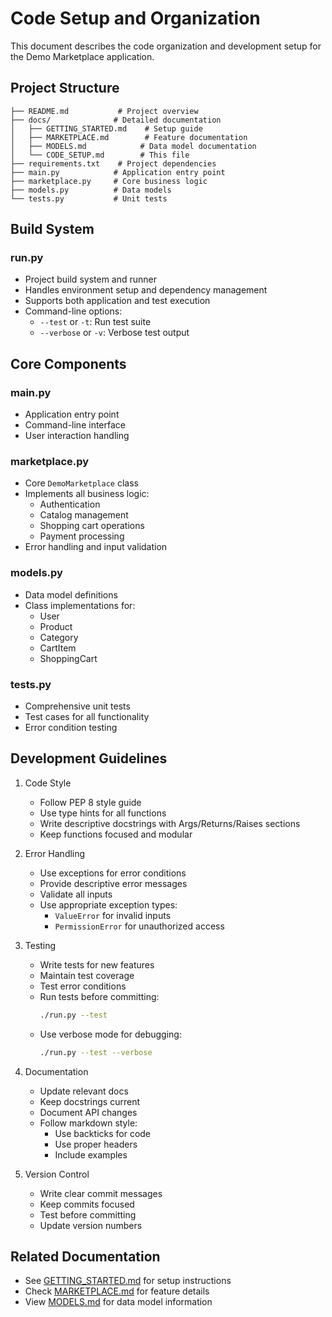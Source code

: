 # Code Setup and Organization

This document describes the code organization and development setup for the Demo Marketplace application.

## Project Structure

```
├── README.md           # Project overview
├── docs/              # Detailed documentation
│   ├── GETTING_STARTED.md    # Setup guide
│   ├── MARKETPLACE.md        # Feature documentation
│   ├── MODELS.md            # Data model documentation
│   └── CODE_SETUP.md        # This file
├── requirements.txt    # Project dependencies
├── main.py            # Application entry point
├── marketplace.py     # Core business logic
├── models.py          # Data models
└── tests.py           # Unit tests
```

## Build System

### run.py
- Project build system and runner
- Handles environment setup and dependency management
- Supports both application and test execution
- Command-line options:
  - `--test` or `-t`: Run test suite
  - `--verbose` or `-v`: Verbose test output

## Core Components

### main.py
- Application entry point
- Command-line interface
- User interaction handling

### marketplace.py
- Core `DemoMarketplace` class
- Implements all business logic:
  - Authentication
  - Catalog management
  - Shopping cart operations
  - Payment processing
- Error handling and input validation

### models.py
- Data model definitions
- Class implementations for:
  - User
  - Product
  - Category
  - CartItem
  - ShoppingCart

### tests.py
- Comprehensive unit tests
- Test cases for all functionality
- Error condition testing

## Development Guidelines

1. Code Style
   - Follow PEP 8 style guide
   - Use type hints for all functions
   - Write descriptive docstrings with Args/Returns/Raises sections
   - Keep functions focused and modular

2. Error Handling
   - Use exceptions for error conditions
   - Provide descriptive error messages
   - Validate all inputs
   - Use appropriate exception types:
     - `ValueError` for invalid inputs
     - `PermissionError` for unauthorized access

3. Testing
   - Write tests for new features
   - Maintain test coverage
   - Test error conditions
   - Run tests before committing:
     ```bash
     ./run.py --test
     ```
   - Use verbose mode for debugging:
     ```bash
     ./run.py --test --verbose
     ```

4. Documentation
   - Update relevant docs
   - Keep docstrings current
   - Document API changes
   - Follow markdown style:
     - Use backticks for code
     - Use proper headers
     - Include examples

5. Version Control
   - Write clear commit messages
   - Keep commits focused
   - Test before committing
   - Update version numbers

## Related Documentation

- See [GETTING_STARTED.md](GETTING_STARTED.md) for setup instructions
- Check [MARKETPLACE.md](MARKETPLACE.md) for feature details
- View [MODELS.md](MODELS.md) for data model information
